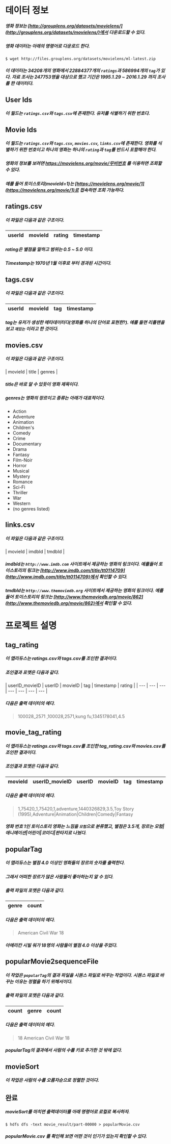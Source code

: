 # 데이터 정보 
##### 영화 정보는 [http://grouplens.org/datasets/movielens/](http://grouplens.org/datasets/movielens/)에서 다운로드할 수 있다. 
##### 영화 데이터는 아래의 명령어로 다운로드 한다.
```
$ wget http://files.grouplens.org/datasets/movielens/ml-latest.zip
```
##### 이 데이터는 34208개의 영화에서 22884377개의 `ratings`과 586994개의 `tag`가 있다. 자료 조사는 247753명을 대상으로 했고 기간은 1995.1.29 ~ 2016.1.29 까지 조사를 한 데이터다.

## User Ids
##### 이 필드는 `ratings.csv`와 `tags.csv`에 존재한다. 유저를 식별하기 위한 번호다.

## Movie Ids
##### 이 필드는 `ratings.csv`와 `tags.csv`, `movies.csv`, `links.csv`에 존재한다. 영화를 식별하기 위한 번호이고 하나의 영화는 하나의 `rating`과 `tag`를 반드시 포함해야 한다.
##### 영화의 정보를 보려면 <https://movielens.org/movie/무비번호> 를 이용하면 조회할 수 있다.
##### 예를 들어 토이스토리(movieId=1)는 [https://movielens.org/movie/1](https://movielens.org/movie/1)로 접속하면 조회 가능하다.

## ratings.csv
##### 이 파일은 다음과 같은 구조이다.
| userId | movieId | rating | timestamp |
| --- | --- | --- | --- |
##### rating은 별점을 말하고 범위는 0.5 ~ 5.0 이다.
##### Timestamp는 1970년 1월 이후로 부터 경과된 시간이다.

## tags.csv
##### 이 파일은 다음과 같은 구조이다.
| userId | movieId | tag | timestamp |
| --- | --- | --- | --- |
##### tag는 유저가 생성한 메타데이터다(영화를 하나의 단어로 표현한?). 예를 들면 리틀맨을 보고 `재밌는` 이라고 한 것이다.

## movies.csv
##### 이 파일은 다음과 같은 구조이다.
| movieId | title | genres |
##### title은 바로 알 수 있듯이 영화 제목이다.
##### genres는 영화의 장르이고 종류는 아래가 대표적이다.
* Action
* Adventure
* Animation
* Children's
* Comedy
* Crime
* Documentary
* Drama
* Fantasy
* Film-Noir
* Horror
* Musical
* Mystery
* Romance
* Sci-Fi
* Thriller
* War
* Western
* (no genres listed)

## links.csv
##### 이 파일은 다음과 같은 구조이다.
| movieId | imdbId | tmdbId |

##### imdbId는 `http://www.imdb.com` 사이트에서 제공하는 영화의 링크이다. 예를들어 토이스토리의 링크는 [http://www.imdb.com/title/tt0114709](http://www.imdb.com/title/tt0114709)에서 확인할 수 있다.
##### tmdbId는 `http://www.themoviedb.org` 사이트에서 제공하는 영화의 링크이다. 예를들어 토이스토리의 링크는 [http://www.themoviedb.org/movie/862](http://www.themoviedb.org/movie/862)에서 확인할 수 있다.

# 프로젝트 설명
## tag_rating
##### 이 맵리듀스는 ratings.csv와 tags.csv를 조인한 결과이다.
##### 조인결과 포맷은 다음과 같다.
| userID_movieID | userID | movieID | tag | timestamp | rating |
| --- | --- | --- | --- | --- | --- | --- |

##### 다음은 출력 데이터의 예다.
> 100028_2571     ,100028,2571,kung fu,1345178041,4.5

## movie_tag_rating
##### 이 맵리듀스는 ratings.csv와 tags.csv를 조인한 tag_rating.csv와 movies.csv를 조인한 결과이다.
##### 조인결과 포맷은 다음과 같다.
| movieId | userID_movieID | userID | movieID | tag | timestamp | rating | title | genres |
| --- | --- | --- | --- | --- | --- | --- | --- | --- |

##### 다음은 출력 데이터의 예다.
> 1,75420_1,75420,1,adventure,1440326829,3.5,Toy Story (1995),Adventure|Animation|Children|Comedy|Fantasy
##### 영화 번호 1인 토이스토리 영화는 느낌을 `모험`으로 분류했고, 별점은 3.5개, 장르는  모험|애니메이션|어린이|코미디|판타지로 나눴다.

## popularTag
##### 이 맵리듀스는 별점 4.0 이상인 영화들의 장르의 숫자를 출력한다.
##### 그래서 어떠한 장르가 많은 사람들이 좋아하는지 알 수 있다.
##### 출력 파일의 포맷은 다음과 같다.
| genre | count |
| --- | --- |

##### 다음은 출력 데이터의 예다.
> American Civil War	18

##### 아메리칸 시빌 워가 18명의 사람들이 별점 4.0 이상을 주었다.

## popularMovie2sequenceFile 
##### 이 작업은 `popularTag`의 결과 파일을 시퀀스 파일로 바꾸는 작업이다. 시퀀스 파일로 바꾸는 이유는 정렬을 하기 위해서이다.
##### 출력 파일의 포맷은 다음과 같다.
| count | genre | count |
| --- | --- | --- |

##### 다음은 출력 데이터의 예다.
> 18 American Civil War	18

##### popularTag의 결과에서 사람의 수를 키로 추가한 것 밖에 없다.

## movieSort
##### 이 작업은 사람의 수를 오름차순으로 정렬한 것이다.

## 완료
##### movieSort를 마치면 출력데이터를 아래 명령어로 로컬로 복사하자.
```
$ hdfs dfs -text movie_result/part-00000 > popularMovie.csv
```

##### popularMovie.csv 를 확인해 보면 어떤 것이 인기가 있는지 확인할 수 있다.
